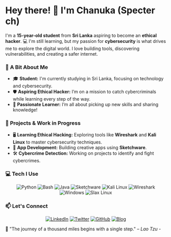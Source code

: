 





# Hey there! 👋 I'm **Chanuka** (Specter ch)

I'm a **15-year-old student** from **Sri Lanka** aspiring to become an **ethical hacker**. 💻 I'm still learning, but my passion for **cybersecurity** is what drives me to explore the digital world. I love building tools, discovering vulnerabilities, and creating a safer internet.



### 🌱 **A Bit About Me**
- 🎓 **Student:** I'm currently studying in Sri Lanka, focusing on technology and cybersecurity.
- 🛡️ **Aspiring Ethical Hacker:** I’m on a mission to catch cybercriminals while learning every step of the way.
- 🌟 **Passionate Learner:** I’m all about picking up new skills and sharing knowledge!



### 🔭 **Projects & Work in Progress**
- 🖥️ **Learning Ethical Hacking:** Exploring tools like **Wireshark** and **Kali Linux** to master cybersecurity techniques.
- 📱 **App Development:** Building creative apps using **Sketchware**.
- 🛠️ **Cybercrime Detection:** Working on projects to identify and fight cybercrimes.



### 💻 **Tech I Use**

<div align="center">

  ![Python](https://img.shields.io/badge/Python-3776AB?style=for-the-badge&logo=python&logoColor=white)
  ![Bash](https://img.shields.io/badge/Bash-4EAA25?style=for-the-badge&logo=gnubash&logoColor=white)
  ![Java](https://img.shields.io/badge/Java-007396?style=for-the-badge&logo=java&logoColor=white)
  ![Sketchware](https://img.shields.io/badge/Sketchware-FF7200?style=for-the-badge)
  ![Kali Linux](https://img.shields.io/badge/Kali_Linux-557C94?style=for-the-badge&logo=kalilinux&logoColor=white)
  ![Wireshark](https://img.shields.io/badge/Wireshark-1679A7?style=for-the-badge&logo=wireshark&logoColor=white)
  ![Windows](https://img.shields.io/badge/Windows-0078D6?style=for-the-badge&logo=windows&logoColor=white)
  ![Slax Linux](https://img.shields.io/badge/Slax_Linux-3F0F8D?style=for-the-badge&logo=linux&logoColor=white)
  
</div>



### 📫 **Let's Connect**

<div align="center">

  [![LinkedIn](https://img.shields.io/badge/LinkedIn-0A66C2?style=for-the-badge&logo=linkedin&logoColor=white)](#) 
  [![Twitter](https://img.shields.io/badge/Twitter-1DA1F2?style=for-the-badge&logo=twitter&logoColor=white)](#)
  [![GitHub](https://img.shields.io/badge/GitHub-181717?style=for-the-badge&logo=github&logoColor=white)](https://github.com/Chanuka-KL)
  [![Blog](https://img.shields.io/badge/Blog-FD3A5C?style=for-the-badge&logo=blogger&logoColor=white)](#)

</div>



🌠 "The journey of a thousand miles begins with a single step." – *Lao Tzu* -
